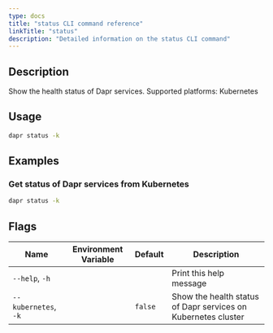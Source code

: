 ```yaml
---
type: docs
title: "status CLI command reference"
linkTitle: "status"
description: "Detailed information on the status CLI command"
---
```


## Description

Show the health status of Dapr services. Supported platforms: Kubernetes

## Usage

```bash
dapr status -k
```

## Examples

### Get status of Dapr services from Kubernetes
```bash
dapr status -k
```


## Flags

| Name | Environment Variable | Default | Description
| --- | --- | --- | --- |
| `--help`, `-h` | | | Print this help message |
| `--kubernetes`, `-k` | | `false` | Show the health status of Dapr services on Kubernetes cluster |
